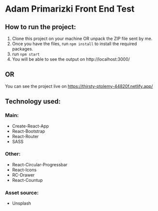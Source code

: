 # Adam Primarizki Front End Test

## How to run the project:
1. Clone this project on your machine OR unpack the ZIP file sent by me.
2. Once you have the files, run `npm install` to install the required packages.
3. run `npm start` 
4. You will be able to see the output on http://localhost:3000/

## OR
You can see the project live on https://thirsty-ptolemy-44820f.netlify.app/

## Technology used:
### Main:
- Create-React-App
- React-Bootstrap
- React-Router
- SASS
### Other:
- React-Circular-Progressbar
- React-Icons
- RC-Drawer
- React-Countup

### Asset source:
- Unsplash
